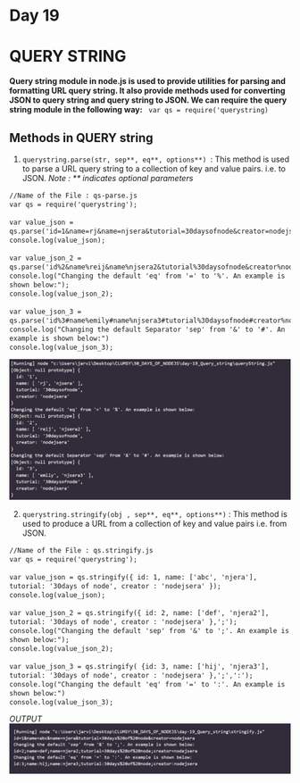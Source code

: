 # Day 19
# QUERY STRING 

**Query string module in node.js is used to provide utilities for parsing and formatting URL query string. It also provide methods used for converting JSON to query string and query string to JSON. We can require the query string module in the following way:**
` var qs = require('querystring)`


## Methods in QUERY string 

1. `querystring.parse(str, sep**, eq**, options**) `: This method is used to parse a URL query string to a collection of key and value pairs. i.e. to JSON. 
*Note : ** indicates optional parameters*

```
//Name of the File : qs-parse.js
var qs = require('querystring'); 

var value_json = qs.parse('id=1&name=rj&name=njsera&tutorial=30daysofnode&creator=nodejsera')
console.log(value_json);  

var value_json_2 = qs.parse('id%2&name%reij&name%njsera2&tutorial%30daysofnode&creator%nodejsera','&','%');
console.log("Changing the default 'eq' from '=' to '%'. An example is shown below:");
console.log(value_json_2); 

var value_json_3 = qs.parse('id%3#name%emily#name%njsera3#tutorial%30daysofnode#creator%nodejsera','#','%');
console.log("Changing the default Separator 'sep' from '&' to '#'. An example is shown below:")
console.log(value_json_3);
```


![Alt text](image.png)

2. `querystring.stringify(obj , sep**, eq**, options**)` : This method is used to produce a URL from a collection of key and value pairs i.e. from JSON.

```
//Name of the File : qs.stringify.js
var qs = require('querystring'); 

var value_json = qs.stringify({ id: 1, name: ['abc', 'njera'], tutorial: '30days of node', creator : 'nodejsera' });
console.log(value_json); 

var value_json_2 = qs.stringify({ id: 2, name: ['def', 'njera2'], tutorial: '30days of node', creator : 'nodejsera' },';');
console.log("Changing the default 'sep' from '&' to ';'. An example is shown below:");
console.log(value_json_2); 

var value_json_3 = qs.stringify( {id: 3, name: ['hij', 'njera3'], tutorial: '30days of node', creator : 'nodejsera' },';',':');
console.log("Changing the default 'eq' from '=' to ':'. An example is shown below:")
console.log(value_json_3);
```

*OUTPUT*
![Alt text](image-1.png)